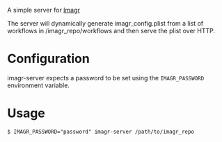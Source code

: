 A simple server for [Imagr](https://github.com/grahamgilbert/imagr)  

The server will dynamically generate imagr_config.plist from a list of workflows in /imagr_repo/workflows and then serve the plist over HTTP.  

# Configuration
imagr-server expects a password to be set using the `IMAGR_PASSWORD` environment variable.


# Usage
`$ IMAGR_PASSWORD="password" imagr-server /path/to/imagr_repo`

